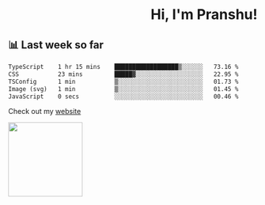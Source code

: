 <div align="right" >
   
   <H1>Hi, I'm Pranshu!</H1>

</div>

## 📊 Last week so far
<!--START_SECTION:waka-->

```txt
TypeScript    1 hr 15 mins    ██████████████████▒░░░░░░   73.16 %
CSS           23 mins         █████▓░░░░░░░░░░░░░░░░░░░   22.95 %
TSConfig      1 min           ▒░░░░░░░░░░░░░░░░░░░░░░░░   01.73 %
Image (svg)   1 min           ▒░░░░░░░░░░░░░░░░░░░░░░░░   01.45 %
JavaScript    0 secs          ░░░░░░░░░░░░░░░░░░░░░░░░░   00.46 %
```

<!--END_SECTION:waka-->

Check out my [website](https://pranshu05.vercel.app)

<img align="left" width="150" src="https://user-images.githubusercontent.com/70943732/209951571-93b7afe5-f523-4683-b725-5d94b287e94e.png">

